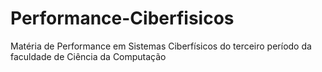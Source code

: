 # Performance-Ciberfisicos
Matéria de Performance em Sistemas Ciberfísicos do terceiro período da faculdade de Ciência da Computação
